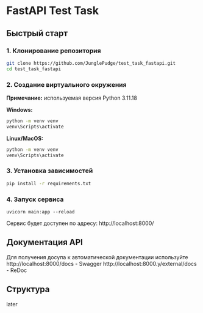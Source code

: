 # FastAPI Test Task

## Быстрый старт

### 1. Клонирование репозитория

```bash
git clone https://github.com/JunglePudge/test_task_fastapi.git
cd test_task_fastapi
```


### 2. Создание виртуального окружения

**Примечание:** используемая версия Python 3.11.18
 
**Windows:**
```bash
python -m venv venv
venv\Scripts\activate
```

**Linux/MacOS:**
```bash
python -m venv venv
venv\Scripts\activate
```

### 3. Установка зависимостей

```bash
pip install -r requirements.txt
```

### 4. Запуск сервиса

```
uvicorn main:app --reload
```

Сервис будет доступен по адресу: http://localhost:8000/
## Документация API

Для получения досупа к автоматической документации используйте
http://localhost:8000/docs - Swagger
http://localhost:8000.у/external/docs - ReDoc

## Структура
later